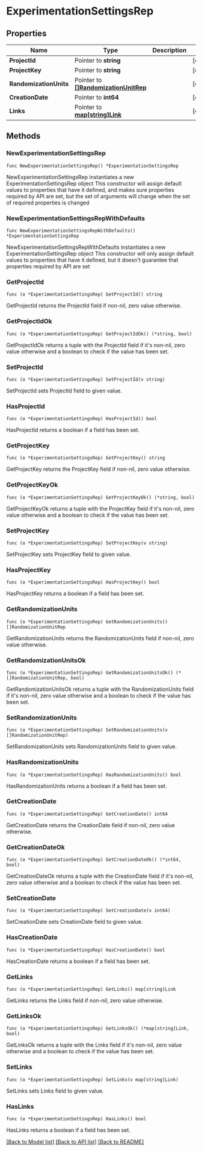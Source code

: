 # ExperimentationSettingsRep

## Properties

Name | Type | Description | Notes
------------ | ------------- | ------------- | -------------
**ProjectId** | Pointer to **string** |  | [optional] 
**ProjectKey** | Pointer to **string** |  | [optional] 
**RandomizationUnits** | Pointer to [**[]RandomizationUnitRep**](RandomizationUnitRep.md) |  | [optional] 
**CreationDate** | Pointer to **int64** |  | [optional] 
**Links** | Pointer to [**map[string]Link**](Link.md) |  | [optional] 

## Methods

### NewExperimentationSettingsRep

`func NewExperimentationSettingsRep() *ExperimentationSettingsRep`

NewExperimentationSettingsRep instantiates a new ExperimentationSettingsRep object
This constructor will assign default values to properties that have it defined,
and makes sure properties required by API are set, but the set of arguments
will change when the set of required properties is changed

### NewExperimentationSettingsRepWithDefaults

`func NewExperimentationSettingsRepWithDefaults() *ExperimentationSettingsRep`

NewExperimentationSettingsRepWithDefaults instantiates a new ExperimentationSettingsRep object
This constructor will only assign default values to properties that have it defined,
but it doesn't guarantee that properties required by API are set

### GetProjectId

`func (o *ExperimentationSettingsRep) GetProjectId() string`

GetProjectId returns the ProjectId field if non-nil, zero value otherwise.

### GetProjectIdOk

`func (o *ExperimentationSettingsRep) GetProjectIdOk() (*string, bool)`

GetProjectIdOk returns a tuple with the ProjectId field if it's non-nil, zero value otherwise
and a boolean to check if the value has been set.

### SetProjectId

`func (o *ExperimentationSettingsRep) SetProjectId(v string)`

SetProjectId sets ProjectId field to given value.

### HasProjectId

`func (o *ExperimentationSettingsRep) HasProjectId() bool`

HasProjectId returns a boolean if a field has been set.

### GetProjectKey

`func (o *ExperimentationSettingsRep) GetProjectKey() string`

GetProjectKey returns the ProjectKey field if non-nil, zero value otherwise.

### GetProjectKeyOk

`func (o *ExperimentationSettingsRep) GetProjectKeyOk() (*string, bool)`

GetProjectKeyOk returns a tuple with the ProjectKey field if it's non-nil, zero value otherwise
and a boolean to check if the value has been set.

### SetProjectKey

`func (o *ExperimentationSettingsRep) SetProjectKey(v string)`

SetProjectKey sets ProjectKey field to given value.

### HasProjectKey

`func (o *ExperimentationSettingsRep) HasProjectKey() bool`

HasProjectKey returns a boolean if a field has been set.

### GetRandomizationUnits

`func (o *ExperimentationSettingsRep) GetRandomizationUnits() []RandomizationUnitRep`

GetRandomizationUnits returns the RandomizationUnits field if non-nil, zero value otherwise.

### GetRandomizationUnitsOk

`func (o *ExperimentationSettingsRep) GetRandomizationUnitsOk() (*[]RandomizationUnitRep, bool)`

GetRandomizationUnitsOk returns a tuple with the RandomizationUnits field if it's non-nil, zero value otherwise
and a boolean to check if the value has been set.

### SetRandomizationUnits

`func (o *ExperimentationSettingsRep) SetRandomizationUnits(v []RandomizationUnitRep)`

SetRandomizationUnits sets RandomizationUnits field to given value.

### HasRandomizationUnits

`func (o *ExperimentationSettingsRep) HasRandomizationUnits() bool`

HasRandomizationUnits returns a boolean if a field has been set.

### GetCreationDate

`func (o *ExperimentationSettingsRep) GetCreationDate() int64`

GetCreationDate returns the CreationDate field if non-nil, zero value otherwise.

### GetCreationDateOk

`func (o *ExperimentationSettingsRep) GetCreationDateOk() (*int64, bool)`

GetCreationDateOk returns a tuple with the CreationDate field if it's non-nil, zero value otherwise
and a boolean to check if the value has been set.

### SetCreationDate

`func (o *ExperimentationSettingsRep) SetCreationDate(v int64)`

SetCreationDate sets CreationDate field to given value.

### HasCreationDate

`func (o *ExperimentationSettingsRep) HasCreationDate() bool`

HasCreationDate returns a boolean if a field has been set.

### GetLinks

`func (o *ExperimentationSettingsRep) GetLinks() map[string]Link`

GetLinks returns the Links field if non-nil, zero value otherwise.

### GetLinksOk

`func (o *ExperimentationSettingsRep) GetLinksOk() (*map[string]Link, bool)`

GetLinksOk returns a tuple with the Links field if it's non-nil, zero value otherwise
and a boolean to check if the value has been set.

### SetLinks

`func (o *ExperimentationSettingsRep) SetLinks(v map[string]Link)`

SetLinks sets Links field to given value.

### HasLinks

`func (o *ExperimentationSettingsRep) HasLinks() bool`

HasLinks returns a boolean if a field has been set.


[[Back to Model list]](../README.md#documentation-for-models) [[Back to API list]](../README.md#documentation-for-api-endpoints) [[Back to README]](../README.md)


